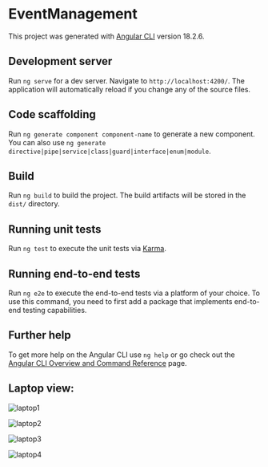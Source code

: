 # EventManagement

This project was generated with [Angular CLI](https://github.com/angular/angular-cli) version 18.2.6.

## Development server

Run `ng serve` for a dev server. Navigate to `http://localhost:4200/`. The application will automatically reload if you change any of the source files.

## Code scaffolding

Run `ng generate component component-name` to generate a new component. You can also use `ng generate directive|pipe|service|class|guard|interface|enum|module`.

## Build

Run `ng build` to build the project. The build artifacts will be stored in the `dist/` directory.

## Running unit tests

Run `ng test` to execute the unit tests via [Karma](https://karma-runner.github.io).

## Running end-to-end tests

Run `ng e2e` to execute the end-to-end tests via a platform of your choice. To use this command, you need to first add a package that implements end-to-end testing capabilities.

## Further help

To get more help on the Angular CLI use `ng help` or go check out the [Angular CLI Overview and Command Reference](https://angular.dev/tools/cli) page.


## Laptop view:

![laptop1](https://github.com/user-attachments/assets/408d9cf8-f33d-44fb-be85-3f724869e3d7)

![laptop2](https://github.com/user-attachments/assets/484ce58c-a333-4be2-be78-be5d9290849e)

![laptop3](https://github.com/user-attachments/assets/be3b91fe-f6c2-46e8-915b-783f80102fd8)

![laptop4](https://github.com/user-attachments/assets/a64d0921-f1ec-42fe-b8e8-c9ecffa6fc48)
